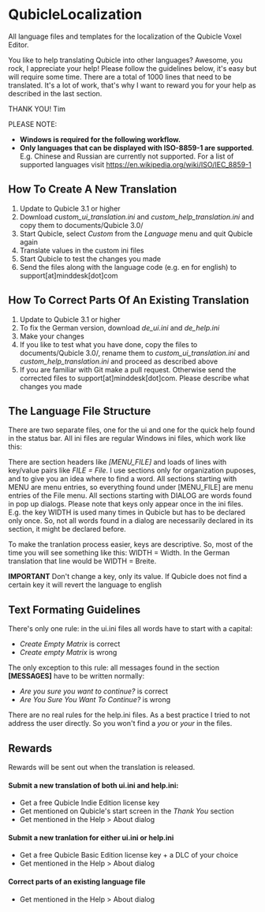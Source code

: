 # QubicleLocalization
All language files and templates for the localization  of the Qubicle Voxel Editor.

You like to help translating Qubicle into other languages? Awesome, you rock, I appreciate your help! Please follow the guidelines below, it's easy but will require some time. There are a total of 1000 lines that need to be translated. It's a lot of work, that's why I want to reward you for your help as described in the last section.

THANK YOU!
Tim

PLEASE NOTE:
* **Windows is required for the following workflow.**
* **Only languages that can be displayed with ISO-8859-1 are supported**. E.g. Chinese and Russian are currently not supported. For a list of supported languages visit https://en.wikipedia.org/wiki/ISO/IEC_8859-1

## How To Create A New Translation

1. Update to Qubicle 3.1 or higher
2. Download *custom_ui_translation.ini* and *custom_help_translation.ini* and copy them to documents/Qubicle 3.0/
3. Start Qubicle, select *Custom* from the *Language* menu and quit Qubicle again
4. Translate values in the custom ini files
5. Start Qubicle to test the changes you made
6. Send the files along with the language code (e.g. en for english) to support[at]minddesk[dot]com

## How To Correct Parts Of An Existing Translation

1. Update to Qubicle 3.1 or higher
2. To fix the German version, download *de_ui.ini* and *de_help.ini* 
3. Make your changes
4. If you like to test what you have done, copy the files to documents/Qubicle 3.0/, rename them to *custom_ui_translation.ini* and *custom_help_translation.ini* and proceed as described above
5. If you are familiar with Git make a pull request. Otherwise send the corrected files to support[at]minddesk[dot]com. Please describe what changes you made

## The Language File Structure

There are two separate files, one for the ui and one for the quick help found in the status bar. All ini files are regular Windows ini files, which work like this:

There are section headers like *[MENU_FILE]* and loads of lines with key/value pairs like *FILE = File*.
I use sections only for organization puposes, and to give you an idea where to find a word. All sections starting with MENU are menu entries, so everything found under [MENU_FILE] are menu entries of the File menu. All sections starting with DIALOG are words found in pop up dialogs.
Please note that keys only appear once in the ini files. E.g. the key WIDTH is used many times in Qubicle but has to be declared only once. So, not all words found in a dialog are necessarily declared in its section, it might be declared before.

To make the tranlation process easier, keys are descriptive. So, most of the time you will see something like this: WIDTH = Width. In the German translation that line would be WIDTH = Breite. 

**IMPORTANT** Don't change a key, only its value. If Qubicle does not find a certain key it will revert the language to english

## Text Formating Guidelines

There's only one rule: in the ui.ini files all words have to start with a capital:

* *Create Empty Matrix* is correct
* *Create empty Matrix* is wrong

The only exception to this rule: all messages found in the section **[MESSAGES]** have to be written normally:

* *Are you sure you want to continue?* is correct
* *Are You Sure You Want To Continue?* is wrong

There are no real rules for the help.ini files. As a best practice I tried to not address the user directly. So you won't find a *you* or *your* in the files. 

## Rewards

Rewards will be sent out when the translation is released.

#### Submit a new translation of both ui.ini and help.ini:

* Get a free Qubicle Indie Edition license key
* Get mentioned on Qubicle's start screen in the *Thank You* section
* Get mentioned in the Help > About dialog

#### Submit a new tranlation for either ui.ini or help.ini

* Get a free Qubicle Basic Edition license key + a DLC of your choice
* Get mentioned in the Help > About dialog

#### Correct parts of an existing language file

* Get mentioned in the Help > About dialog
